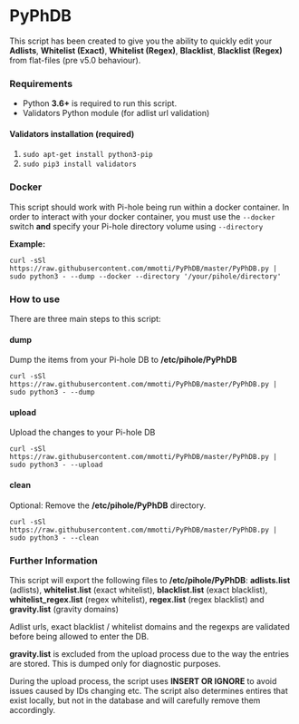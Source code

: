 # PyPhDB
This script has been created to give you the ability to quickly edit your **Adlists**, **Whitelist (Exact)**, **Whitelist (Regex)**, **Blacklist**, **Blacklist (Regex)** from flat-files (pre v5.0 behaviour).

### Requirements ###
* Python **3.6+** is required to run this script.
* Validators Python module (for adlist url validation)

#### Validators installation (required) ####
1. `sudo apt-get install python3-pip`
2. `sudo pip3 install validators`

### Docker ###
This script should work with Pi-hole being run within a docker container. In order to interact with your docker container, you must use the `--docker` switch **and** specify your Pi-hole directory volume using `--directory`

**Example:**

`curl -sSl https://raw.githubusercontent.com/mmotti/PyPhDB/master/PyPhDB.py | sudo python3 - --dump --docker --directory '/your/pihole/directory'`

### How to use ###

There are three main steps to this script:

#### dump ####
Dump the items from your Pi-hole DB to  **/etc/pihole/PyPhDB**

`curl -sSl https://raw.githubusercontent.com/mmotti/PyPhDB/master/PyPhDB.py | sudo python3 - --dump`

#### upload ####
Upload the changes to your Pi-hole DB

`curl -sSl https://raw.githubusercontent.com/mmotti/PyPhDB/master/PyPhDB.py | sudo python3 - --upload`

#### clean ####
Optional: Remove the **/etc/pihole/PyPhDB** directory.

`curl -sSl https://raw.githubusercontent.com/mmotti/PyPhDB/master/PyPhDB.py | sudo python3 - --clean`

### Further Information ###

This script will export the following files to **/etc/pihole/PyPhDB**: **adlists.list** (adlists), **whitelist.list** (exact whitelist), **blacklist.list** (exact blacklist), **whitelist_regex.list** (regex whitelist), **regex.list** (regex blacklist) and **gravity.list** (gravity domains)

Adlist urls, exact blacklist / whitelist domains and the regexps are validated before being allowed to enter the DB.

**gravity.list** is excluded from the upload process due to the way the entries are stored. This is dumped only for diagnostic purposes.

During the upload process, the script uses **INSERT OR IGNORE** to avoid issues caused by IDs changing etc. The script also determines entires that exist locally, but not in the database and will carefully remove them accordingly.
